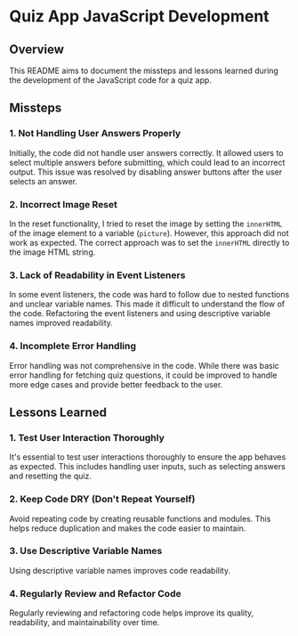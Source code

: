# Quiz App JavaScript Development

## Overview
This README aims to document the missteps and lessons learned during the development of the JavaScript code for a quiz app.
## Missteps

### 1. Not Handling User Answers Properly
Initially, the code did not handle user answers correctly. It allowed users to select multiple answers before submitting, which could lead to an incorrect output. This issue was resolved by disabling answer buttons after the user selects an answer.

### 2. Incorrect Image Reset
In the reset functionality, I tried to reset the image by setting the `innerHTML` of the image element to a variable (`picture`). However, this approach did not work as expected. The correct approach was to set the `innerHTML` directly to the image HTML string.

### 3. Lack of Readability in Event Listeners
In some event listeners, the code was hard to follow due to nested functions and unclear variable names. This made it difficult to understand the flow of the code. Refactoring the event listeners and using descriptive variable names improved readability.

### 4. Incomplete Error Handling
Error handling was not comprehensive in the code. While there was basic error handling for fetching quiz questions, it could be improved to handle more edge cases and provide better feedback to the user.


## Lessons Learned

### 1. Test User Interaction Thoroughly
It's essential to test user interactions thoroughly to ensure the app behaves as expected. This includes handling user inputs, such as selecting answers and resetting the quiz.

### 2. Keep Code DRY (Don't Repeat Yourself)
Avoid repeating code by creating reusable functions and modules. This helps reduce duplication and makes the code easier to maintain.

### 3. Use Descriptive Variable Names
Using descriptive variable names improves code readability.

### 4. Regularly Review and Refactor Code
Regularly reviewing and refactoring code helps improve its quality, readability, and maintainability over time.
